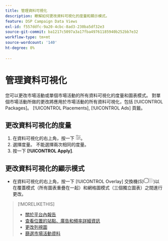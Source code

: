 ```yaml
---
title: 管理資料可視化
description: 瞭解如何更改資料可視化的度量和顯示模式。
feature: DSP Campaign Data Views
exl-id: f557ddfc-9a20-4cbc-8ad3-230ba5df32e3
source-git-commit: ba1217c5097a3a17fba49761185940b252bb7e32
workflow-type: tm+mt
source-wordcount: '140'
ht-degree: 0%

---
```


# 管理資料可視化

您可以更改市場活動或單個市場活動的所有資料可視化的度量和圖表模式。 對單個市場活動所做的更改將應用於市場活動的所有資料可視化，包括 [!UICONTROL Packages]。 [!UICONTROL Placements], [!UICONTROL Ads] 頁籤。

## 更改資料可視化的度量

1. 在資料可視化的右上角，按一下 ![設定](/help/dsp/assets/settings-chart.png)。
1. 選擇度量。
不能選擇兩次相同的度量。
1. 按一下 **[!UICONTROL Apply]**.

## 更改資料可視化的顯示模式

* 在資料可視化的右上角，按一下 [!UICONTROL Overlay] 交換機(S)![覆蓋開關](/help/dsp/assets/overlay.png))以在覆蓋模式（所有圖表重疊在一起）和網格圖模式（三個獨立圖表）之間進行更改。

>[!MORELIKETHIS]
>
>* [關於平台內報告](campaign-reports-about.md)
>* [查看位置的站點、廣告和頻率詳細資訊](placement-details-view.md)
>* [更改列視圖](column-view-change.md)
>* [篩選市場活動資料](campaign-data-filter.md)

